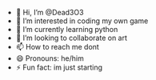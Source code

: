 - 👋 Hi, I’m @Dead3O3
- 👀 I’m interested in coding my own game
- 🌱 I’m currently learning python
- 💞️ I’m looking to collaborate on art
- 📫 How to reach me dont
- 😄 Pronouns: he/him
- ⚡ Fun fact: im just starting

<!---
Dead3O3/Dead3O3 is a ✨ special ✨ repository because its `README.md` (this file) appears on your GitHub profile.
You can click the Preview link to take a look at your changes.
--->
